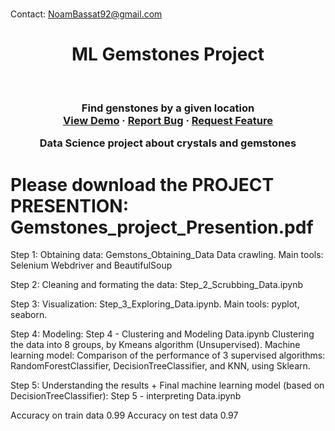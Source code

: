 # 

Contact: NoamBassat92@gmail.com


<h1 style="text-align: center;">ML Gemstones Project</h1>
<br />
<p align="center">
  <a href="https://github.com/noambassat/Gemstones_Project">
  </a>

  <h3 align="center"Genstones Tracker</h3>

  <p align="center">
    Find genstones by a given location
    <br />
    <a href="https://github.com/noambassat/Gemstones_Project/wiki/">View Demo</a>
    ·
    <a href="https://github.com/noambassat/Gemstones_Project/issues">Report Bug</a>
    ·
    <a href="https://github.com/noambassat/Gemstones_Project/issues">Request Feature</a>
  </p>
</p>




Data Science project about crystals and gemstones

# Please download the PROJECT PRESENTION: Gemstones_project_Presention.pdf

Step 1: Obtaining data: Gemstons_Obtaining_Data
Data crawling. Main tools: Selenium Webdriver and BeautifulSoup

Step 2: Cleaning and formating the data: Step_2_Scrubbing_Data.ipynb

Step 3: Visualization: Step_3_Exploring_Data.ipynb. Main tools: pyplot, seaborn.

Step 4: Modeling: Step 4 - Clustering and Modeling Data.ipynb
Clustering the data into 8 groups, by Kmeans algorithm (Unsupervised).
Machine learning model: Comparison of the performance of 3 supervised algorithms: RandomForestClassifier, DecisionTreeClassifier, and KNN, using Sklearn.

Step 5: Understanding the results + Final machine learning model (based on DecisionTreeClassifier): Step 5 - interpreting Data.ipynb

Accuracy on train data 0.99
Accuracy on test data 0.97
